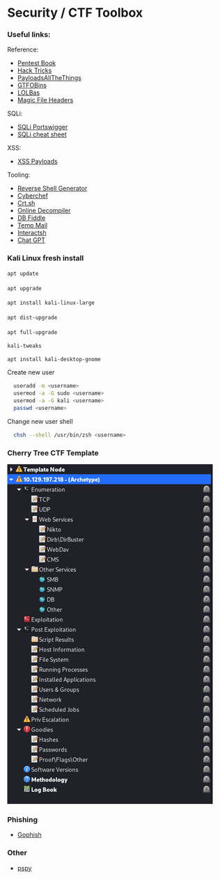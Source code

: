 # Security / CTF Toolbox

### Useful links:

Reference:
- [Pentest Book](https://pentestbook.six2dez.com)
- [Hack Tricks](https://book.hacktricks.xyz/welcome/readme)
- [PayloadsAllTheThings](https://github.com/swisskyrepo/PayloadsAllTheThings)
- [GTFOBins](https://gtfobins.github.io/)
- [LOLBas](https://lolbas-project.github.io/)
- [Magic File Headers](https://en.wikipedia.org/wiki/List_of_file_signatures)

SQLi:
- [SQLi Portswigger](https://portswigger.net/web-security/sql-injection/cheat-sheet)
- [SQLi cheat sheet](https://www.invicti.com/blog/web-security/sql-injection-cheat-sheet/)


XSS:
- [XSS Payloads](https://github.com/payloadbox/xss-payload-list)

Tooling:
- [Reverse Shell Generator](https://www.revshells.com/)
- [Cyberchef](https://gchq.github.io/CyberChef/)
- [Crt.sh](https://crt.sh/)
- [Online Decompiler](https://dogbolt.org/)
- [DB Fiddle](https://www.db-fiddle.com/)
- [Temp Mail](https://temp-mail.org/)
- [Interactsh](https://app.interactsh.com/#/)
- [Chat GPT](https://openai.com/blog/chatgpt/)



### Kali Linux fresh install

```bash
apt update

apt upgrade

apt install kali-linux-large

apt dist-upgrade

apt full-upgrade
```

```bash
kali-tweaks
```


```bash
apt install kali-desktop-gnome
```

Create new user
```bash
  useradd -m <username>
  usermod -a -G sudo <username>
  usermod -a -G kali <username>
  passwd <username>
```

Change new user shell
```bash
  chsh --shell /usr/bin/zsh <username>
```
  




### Cherry Tree CTF Template

![alt text](https://github.com/rottaj/config/blob/master/sec/cherry_tree_screenshot.png)



### Phishing 

- [Gophish](https://getgophish.com/)



### Other

- [pspy](https://github.com/DominicBreuker/pspy)
